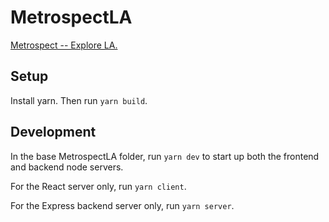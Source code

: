 # MetrospectLA
[Metrospect -- Explore LA.](https://metrospect.la)

## Setup
Install yarn. Then run `yarn build`.

## Development
In the base MetrospectLA folder, run `yarn dev` to start up both the frontend and backend node servers.

For the React server only, run `yarn client`.

For the Express backend server only, run `yarn server`.
